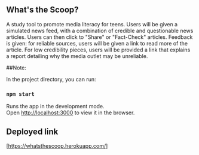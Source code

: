 ## What's the Scoop?
A study tool to promote media literacy for teens. Users will be given a simulated news feed, with a combination of credible and questionable news articles. Users can then click to "Share" or "Fact-Check" articles. Feedback is given: for reliable sources, users will be given a link to read more of the article. For low credibility pieces, users will be provided a link that explains a report detailing why the media outlet may be unreliable.

##Note:

In the project directory, you can run:

### `npm start`

Runs the app in the development mode.<br>
Open [http://localhost:3000](http://localhost:3000) to view it in the browser.

## Deployed link
[https://whatsthescoop.herokuapp.com/]